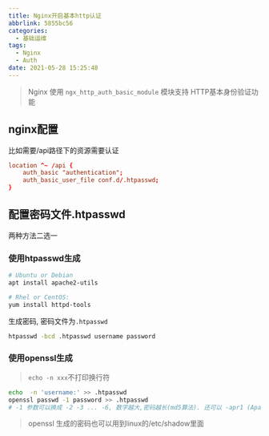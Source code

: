 ```yaml
---
title: Nginx开启基本http认证
abbrlink: 5855bc56
categories:
  - 基础运维
tags:
  - Nginx
  - Auth
date: 2021-05-28 15:25:48
---
```


> Nginx 使用  `ngx_http_auth_basic_module`  模块支持 HTTP基本身份验证功能

## nginx配置

比如需要/api路径下的资源需要认证

```conf
location ^~ /api {
    auth_basic "authentication";
    auth_basic_user_file conf.d/.htpasswd;
}
```

## 配置密码文件.htpasswd

两种方法二选一

### 使用htpasswd生成

```bash
# Ubuntu or Debian
apt install apache2-utils

# Rhel or CentOS:
yum install httpd-tools
```

生成密码, 密码文件为`.htpasswd`

```bash
htpasswd -bcd .htpasswd username password
```

### 使用openssl生成

> `echo -n xxx`不打印换行符

```bash
echo  -n 'username:' >> .htpasswd
openssl passwd -1 password >> .htpasswd
# -1 参数可以换成 -2 -3 ... -6, 数字越大,密码越长(md5算法). 还可以 -apr1 (Apache variant of the BSD algorithm).
```

> openssl 生成的密码也可以用到linux的/etc/shadow里面
